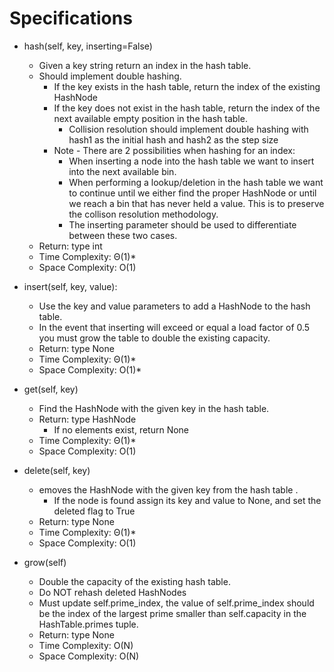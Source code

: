 # Specifications

* hash(self, key, inserting=False)
  * Given a key string return an index in the hash table.
  * Should implement double hashing.
    * If the key exists in the hash table, return the index of the existing HashNode
    * If the key does not exist in the hash table, return the index of the next available empty position in the hash table.
      * Collision resolution should implement double hashing with hash1 as the initial hash and hash2 as the step size
    * Note - There are 2 possibilities when hashing for an index:
      * When inserting a node into the hash table we want to insert into the next available bin. 
      * When performing a lookup/deletion in the hash table we want to continue until we either find the proper HashNode or until we reach a bin that has never held a value. This is to preserve the collison resolution methodology.
      * The inserting parameter should be used to differentiate between these two cases.
  * Return: type int
  * Time Complexity: Θ(1)* 
  * Space Complexity: O(1) 

* insert(self, key, value):
  * Use the key and value parameters to add a HashNode to the hash table.
  * In the event that inserting will exceed or equal a load factor of 0.5 you must grow the table to double the existing capacity.
  * Return: type None
  * Time Complexity: Θ(1)*
  * Space Complexity: O(1)*

* get(self, key)
  * Find the HashNode with the given key in the hash table.
  * Return: type HashNode
    * If no elements exist, return None
  * Time Complexity: Θ(1)*
  * Space Complexity: O(1)

* delete(self, key)
  * emoves the HashNode with the given key from the hash table .
    * If the node is found assign its key and value to None, and set the deleted flag to True
  * Return: type None
  * Time Complexity: Θ(1)*
  * Space Complexity: O(1) 

* grow(self)
  * Double the capacity of the existing hash table.
  * Do NOT rehash deleted HashNodes
  * Must update self.prime_index, the value of self.prime_index should be the index of the largest prime smaller than self.capacity in the HashTable.primes tuple.
  * Return: type None
  * Time Complexity: O(N) 
  * Space Complexity: O(N) 
